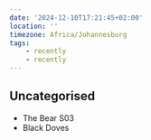 ```yaml
---
date: '2024-12-10T17:21:45+02:00'
location: ''
timezone: Africa/Johannesburg
tags:
    - recently
    - recently
---
```

## Uncategorised

- The Bear S03
- Black Doves

